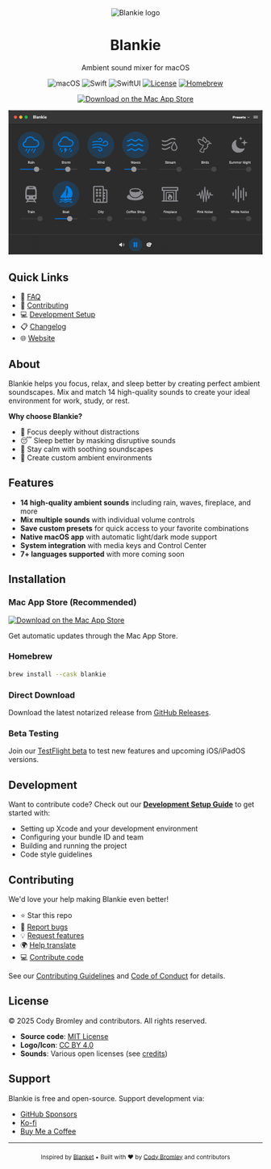 <div align="center">
  <img src="docs/src/assets/icon.png" alt="Blankie logo" width="153" height="128"/>
  
# Blankie

  Ambient sound mixer for macOS
  
  <p align="center">
    <img src="https://img.shields.io/badge/macOS%2014.6+-111111?style=flat&logo=apple&logoColor=white" alt="macOS">
    <img src="https://img.shields.io/badge/Swift%205-F05138?style=flat&logo=Swift&logoColor=white" alt="Swift">
    <img src="https://img.shields.io/badge/SwiftUI-0071e3.svg?style=flat&logo=swift&logoColor=white" alt="SwiftUI">
    <a href="https://github.com/codybrom/blankie/blob/master/LICENSE"><img src="https://img.shields.io/github/license/codybrom/blankie.svg?style=flat" alt="License"></a>
    <a href="https://formulae.brew.sh/cask/blankie"><img src="https://img.shields.io/badge/Homebrew-Available-FBB040?style=flat&logo=homebrew&logoColor=white" alt="Homebrew"></a>
  </p>
  <p align="center">
    <a href="https://apps.apple.com/us/app/blankie/id6740096581"><img src="docs/src/assets/download-on-mac-app-store.svg" alt="Download on the Mac App Store" width="202"></a>
  </p>
  <p align="center">
    <img src="docs/src/assets/en-dark.png" alt="Screenshot of Blankie" style="max-width: 100%; height: auto;">
  </p>
</div>

## Quick Links

- 📖 [FAQ](FAQ.md)
- 🤝 [Contributing](CONTRIBUTING.md)
- 💻 [Development Setup](DEVELOPMENT.md)
- 📋 [Changelog](CHANGELOG.md)
- 🌐 [Website](https://blankie.rest)

## About

Blankie helps you focus, relax, and sleep better by creating perfect ambient soundscapes. Mix and match 14 high-quality sounds to create your ideal environment for work, study, or rest.

**Why choose Blankie?**

- 🎯 Focus deeply without distractions
- 😴 Sleep better by masking disruptive sounds
- 🧘 Stay calm with soothing soundscapes
- 🎨 Create custom ambient environments

## Features

- **14 high-quality ambient sounds** including rain, waves, fireplace, and more
- **Mix multiple sounds** with individual volume controls
- **Save custom presets** for quick access to your favorite combinations
- **Native macOS app** with automatic light/dark mode support
- **System integration** with media keys and Control Center
- **7+ languages supported** with more coming soon

## Installation

### Mac App Store (Recommended)

<a href="https://apps.apple.com/us/app/blankie/id6740096581"><img src="docs/src/assets/download-on-mac-app-store.svg" alt="Download on the Mac App Store" width="165"></a>

Get automatic updates through the Mac App Store.

### Homebrew

```bash
brew install --cask blankie
```

### Direct Download

Download the latest notarized release from [GitHub Releases](https://github.com/codybrom/blankie/releases/latest).

### Beta Testing

Join our [TestFlight beta](https://testflight.apple.com/join/XgpBpWv8) to test new features and upcoming iOS/iPadOS versions.

## Development

Want to contribute code? Check out our **[Development Setup Guide](DEVELOPMENT.md)** to get started with:

- Setting up Xcode and your development environment
- Configuring your bundle ID and team
- Building and running the project
- Code style guidelines

## Contributing

We'd love your help making Blankie even better!

- ⭐ Star this repo
- 🐛 [Report bugs](https://github.com/codybrom/blankie/issues/new?assignees=&labels=bug&projects=&template=bug_report.yml&title=%5BBug%5D%3A+)
- 💡 [Request features](https://github.com/codybrom/blankie/issues/new?assignees=&labels=enhancement&projects=&template=feature_request.yml&title=%5BFeature%5D%3A+)
- 🌍 [Help translate](CONTRIBUTING.md#translation-contributions)
- 💻 [Contribute code](CONTRIBUTING.md#code-contributions)

See our [Contributing Guidelines](CONTRIBUTING.md) and [Code of Conduct](CODE_OF_CONDUCT.md) for details.

## License

© 2025 Cody Bromley and contributors. All rights reserved.

- **Source code**: [MIT License](LICENSE)
- **Logo/Icon**: [CC BY 4.0](https://creativecommons.org/licenses/by/4.0/)
- **Sounds**: Various open licenses (see [credits](https://blankie.rest/credits))

## Support

Blankie is free and open-source. Support development via:

- [GitHub Sponsors](https://github.com/sponsors/codybrom)
- [Ko-fi](https://ko-fi.com/codybrom)
- [Buy Me a Coffee](https://buymeacoffee.com/codybrom)

---

<div align="center">
  <sub>
    Inspired by <a href="https://github.com/rafaelmardojai/blanket">Blanket</a> • Built with ❤️ by <a href="https://github.com/codybrom">Cody Bromley</a> and contributors
  </sub>
</div>
